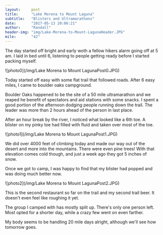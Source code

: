 ```yaml
---
layout:     post
title:      "Lake Morena to Mount Laguna"
subtitle:   "Blisters and Ultramarathons"
date:       "2017-05-13 20:06:21"
author:     "Randall"
header-img: "img/Lake-Morena-to-Mount-LagunaHeader.JPG"
mile:       "42"
---
```

The day started off bright and early woth a fellow hikers alarm going off at 5 am. I laid in bed until 6, listening to people getting ready before I started packing myself.

![photo0](/img/Lake Morena to Mount LagunaPost0.JPG)

Today started off easy with some flat trail that followed roads. After 6 easy miles, I came to boulder oaks campground.

Boulder Oaks happened to be the site of a 50 mile ultramarathon and we reaped he benefit of spectators and aid stations with some snacks. I spent a good portion of the afternoon dodging people running down the trail. The leader was more than 2 hours ahead of the person in last place.

After an hour break by the river, I noticed what looked like a 6th toe. A blister on my pinky toe had filled with fluid and taken over most of the toe.

![photo1](/img/Lake Morena to Mount LagunaPost1.JPG)

We did over 4000 feet of climbing today and made our way out of the desert and more into the mountains. There were even pine trees! With that elevation comes cold though, and just a week ago they got 5 inches of snow.

Once we got to camp, I was happy to find that my blister had popped and was doing much better now.

![photo2](/img/Lake Morena to Mount LagunaPost2.JPG)

This is the second restaurant so far on the trail and my second trail beer. It doesn't even feel like roughing it yet.

The group I camped with has mostly split up. There's only one person left. Most opted for a shorter day, while a crazy few went on even farther.

My body seems to be handling 20 mile days alright, although we'll see how tomorrow goes.
